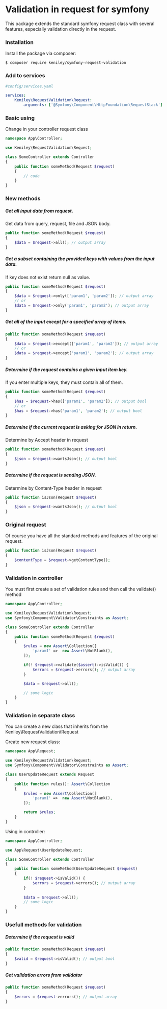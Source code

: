 # Validation in request for symfony

This package extends the standard symfony request class with several features, especially validation directly in the request.

### Installation

Install the package via composer:
```shell
$ composer require keniley/symfony-request-validation
```

### Add to services

```yaml
#config/services.yaml

services:
    Keniley\RequestValidation\Request:
        arguments: ['@Symfony\Component\HttpFoundation\RequestStack']
```

### Basic using

Change in your controller request class

```php
namespace App\Controller;

use Keniley\RequestValidation\Request;

class SomeController extends Controller
{
    public function someMethod(Request $request)
    {
        // code
    }
}
```

### New methods

##### Get all input data from request.
Get data from query, request, file and JSON body.

```php
public function someMethod(Request $request)
{
    $data = $request->all(); // output array
}
```

##### Get a subset containing the provided keys with values from the input data.
If key does not exist return null as value.

```php
public function someMethod(Request $request)
{
    $data = $request->only(['param1', 'param2']); // output array
    // or
    $data = $request->only('param1', 'param2'); // output array
}
```

#####  Get all of the input except for a specified array of items.

```php
public function someMethod(Request $request)
{
    $data = $request->except(['param1', 'param2']); // output array
    // or
    $data = $request->except('param1', 'param2'); // output array
}
```

#####  Determine if the request contains a given input item key. 
If you enter multiple keys, they must contain all of them.

```php
public function someMethod(Request $request)
{
    $has = $request->has(['param1', 'param2']); // output bool
    // or
    $has = $request->has('param1', 'param2'); // output bool
}
```

#####  Determine if the current request is asking for JSON in return.
Determine by Accept header in request

```php
public function someMethod(Request $request)
{
    $json = $request->wantsJson(); // output bool
}
```

#####  Determine if the request is sending JSON.
Determine by Content-Type header in request

```php
public function isJson(Request $request)
{
    $json = $request->wantsJson(); // output bool
}
```

### Original request

Of course you have all the standard methods and features of the original request.

```php
public function isJson(Request $request)
{
    $contentType = $request->getContentType();
}
```

### Validation in controller

You must first create a set of validation rules and then call the validate() method

```php
namespace App\Controller;

use Keniley\RequestValidation\Request;
use Symfony\Component\Validator\Constraints as Assert;

class SomeController extends Controller
{
    public function someMethod(Request $request)
    {
        $rules = new Assert\Collection([
            'param1' =>  new Assert\NotBlank(),
        ]);

        if(! $request->validate($assert)->isValid()) {
            $errors = $request->errors(); // output array
        }

        $data = $request->all();

        // some logic
    }
}
```

### Validation in separate class

You can create a new class that inherits from the Keniley\RequestValidation\Request

Create new request class:

```php
namespace App\Request;

use Keniley\RequestValidation\Request;
use Symfony\Component\Validator\Constraints as Assert;

class UserUpdateRequest extends Request
{
    public function rules(): Assert\Collection
    {
        $rules = new Assert\Collection([
            'param1' =>  new Assert\NotBlank(),
        ]);

        return $rules;
    }
}
```

Using in controller:

```php
namespace App\Controller;

use App\Request\UserUpdateRequest;

class SomeController extends Controller
{
    public function someMethod(UserUpdateRequest $request)
    {
        if(! $request->isValid()) {
            $errors = $request->errors(); // output array
        }
        
        $data = $request->all();
        // some logic
    }
}
```

### Usefull methods for validation

#####  Determine if the request is valid

```php
public function someMethod(Request $request)
{
    $valid = $request->isValid(); // output bool
}
```

##### Get validation errors from validator

```php
public function someMethod(Request $request)
{
    $errors = $request->errors(); // output array
}
```